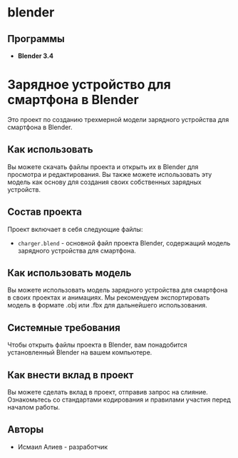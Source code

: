 # blender
## Программы
- **Blender 3.4**
# Зарядное устройство для смартфона в Blender

Это проект по созданию трехмерной модели зарядного устройства для смартфона в Blender.

## Как использовать

Вы можете скачать файлы проекта и открыть их в Blender для просмотра и редактирования. Вы также можете использовать эту модель как основу для создания своих собственных зарядных устройств.

## Состав проекта

Проект включает в себя следующие файлы:

- `charger.blend` - основной файл проекта Blender, содержащий модель зарядного устройства для смартфона.

## Как использовать модель

Вы можете использовать модель зарядного устройства для смартфона в своих проектах и анимациях. Мы рекомендуем экспортировать модель в формате .obj или .fbx для дальнейшего использования.

## Системные требования

Чтобы открыть файлы проекта в Blender, вам понадобится установленный Blender на вашем компьютере.

## Как внести вклад в проект

Вы можете сделать вклад в проект, отправив запрос на слияние. Ознакомьтесь со стандартами кодирования и правилами участия перед началом работы.

## Авторы

- Исмаил Алиев - разработчик

